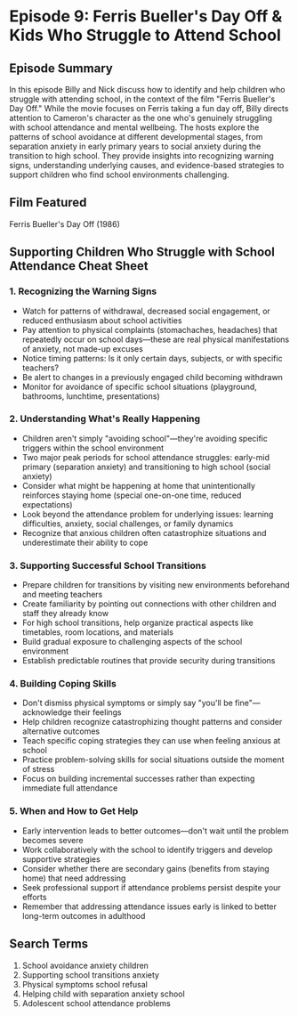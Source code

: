 # Episode 9: Ferris Bueller's Day Off & Kids Who Struggle to Attend School

## Episode Summary
In this episode Billy and Nick discuss how to identify and help children who struggle with attending school, in the context of the film "Ferris Bueller's Day Off." While the movie focuses on Ferris taking a fun day off, Billy directs attention to Cameron's character as the one who's genuinely struggling with school attendance and mental wellbeing. The hosts explore the patterns of school avoidance at different developmental stages, from separation anxiety in early primary years to social anxiety during the transition to high school. They provide insights into recognizing warning signs, understanding underlying causes, and evidence-based strategies to support children who find school environments challenging.

## Film Featured
Ferris Bueller's Day Off (1986)

## Supporting Children Who Struggle with School Attendance Cheat Sheet

### 1. Recognizing the Warning Signs
- Watch for patterns of withdrawal, decreased social engagement, or reduced enthusiasm about school activities
- Pay attention to physical complaints (stomachaches, headaches) that repeatedly occur on school days—these are real physical manifestations of anxiety, not made-up excuses
- Notice timing patterns: Is it only certain days, subjects, or with specific teachers?
- Be alert to changes in a previously engaged child becoming withdrawn
- Monitor for avoidance of specific school situations (playground, bathrooms, lunchtime, presentations)

### 2. Understanding What's Really Happening
- Children aren't simply "avoiding school"—they're avoiding specific triggers within the school environment
- Two major peak periods for school attendance struggles: early-mid primary (separation anxiety) and transitioning to high school (social anxiety)
- Consider what might be happening at home that unintentionally reinforces staying home (special one-on-one time, reduced expectations)
- Look beyond the attendance problem for underlying issues: learning difficulties, anxiety, social challenges, or family dynamics
- Recognize that anxious children often catastrophize situations and underestimate their ability to cope

### 3. Supporting Successful School Transitions
- Prepare children for transitions by visiting new environments beforehand and meeting teachers
- Create familiarity by pointing out connections with other children and staff they already know
- For high school transitions, help organize practical aspects like timetables, room locations, and materials
- Build gradual exposure to challenging aspects of the school environment
- Establish predictable routines that provide security during transitions

### 4. Building Coping Skills
- Don't dismiss physical symptoms or simply say "you'll be fine"—acknowledge their feelings
- Help children recognize catastrophizing thought patterns and consider alternative outcomes
- Teach specific coping strategies they can use when feeling anxious at school
- Practice problem-solving skills for social situations outside the moment of stress
- Focus on building incremental successes rather than expecting immediate full attendance

### 5. When and How to Get Help
- Early intervention leads to better outcomes—don't wait until the problem becomes severe
- Work collaboratively with the school to identify triggers and develop supportive strategies
- Consider whether there are secondary gains (benefits from staying home) that need addressing
- Seek professional support if attendance problems persist despite your efforts
- Remember that addressing attendance issues early is linked to better long-term outcomes in adulthood

## Search Terms
1. School avoidance anxiety children
2. Supporting school transitions anxiety
3. Physical symptoms school refusal
4. Helping child with separation anxiety school
5. Adolescent school attendance problems